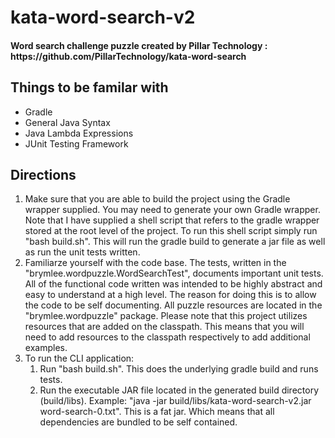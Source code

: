 <html>
    <h1>kata-word-search-v2</h1>
    <h4>Word search challenge puzzle created by Pillar Technology : https://github.com/PillarTechnology/kata-word-search</h4>
    <h2>Things to be familar with</h2>
    <ul>
        <li>Gradle</li>
        <li>General Java Syntax</li>
        <li>Java Lambda Expressions</li>
        <li>JUnit Testing Framework</li>
    </ul>
    <h2>Directions</h2>
    <ol>
        <li>Make sure that you are able to build the project using the Gradle wrapper supplied. 
            You may need to generate your own Gradle wrapper.
            Note that I have supplied a shell script that refers to the gradle wrapper stored at the root level of the project.
            To run this shell script simply run "bash build.sh". This will run the gradle build to generate a jar file as well as run the unit tests written.</li>
        <li>Familiarze yourself with the code base. 
            The tests, written in the "brymlee.wordpuzzle.WordSearchTest", documents important unit tests. 
            All of the functional code written was intended to be highly abstract and easy to understand at a high level.
            The reason for doing this is to allow the code to be self documenting.
            All puzzle resources are located in the "brymlee.wordpuzzle" package.
            Please note that this project utilizes resources that are added on the classpath.
            This means that you will need to add resources to the classpath respectively to add additional examples.</li>
        <li>To run the CLI application: 
            <ol>
                <li>Run "bash build.sh". This does the underlying gradle build and runs tests.</li>
                <li>Run the executable JAR file located in the generated build directory (build/libs). 
                    Example: "java -jar build/libs/kata-word-search-v2.jar word-search-0.txt". 
                    This is a fat jar. 
                    Which means that all dependencies are bundled to be self contained. 
            </ol>
        </li>
    </ol>
</html>
